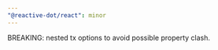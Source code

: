 ```yaml
---
"@reactive-dot/react": minor
---
```


BREAKING: nested tx options to avoid possible property clash.
